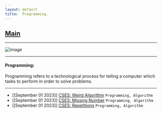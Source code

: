 ```yaml
---
layout: default
title:  Programming.
---
```


<h2 class="menu-header" id="index"><a href="../../index.html">Main</a></h2>
<hr>

![image](https://github.com/h4ckyou/h4ckyou.github.io/assets/127159644/e326af19-6043-4025-838e-2e5585938667)


* * *
<h4 class="menu-header" id="programming">Programming:</h4>
Programming refers to a technological process for telling a computer which tasks to perform in order to solve problems.
<hr>

- [[September 01 2023]] [CSES: Weird Algorithm](https://h4ckyou.github.io/posts/programming/cses/Weird%20Algorithm/solution.html) `Programming, Algorithm`
- [[September 01 2023]] [CSES: Missing Number](https://h4ckyou.github.io/posts/programming/cses/Missing%20Number/solution.html) `Programming, Algorithm`
- [[September 01 2023]] [CSES: Repetitions](https://h4ckyou.github.io/posts/programming/cses/Repeitions/solution.html) `Programming, Algorithm`
